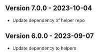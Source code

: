 ## Version 7.0.0 - 2023-10-04
* Update dependency of helper repo
## Version 6.0.0 - 2023-09-07
* Update dependency to helpers
